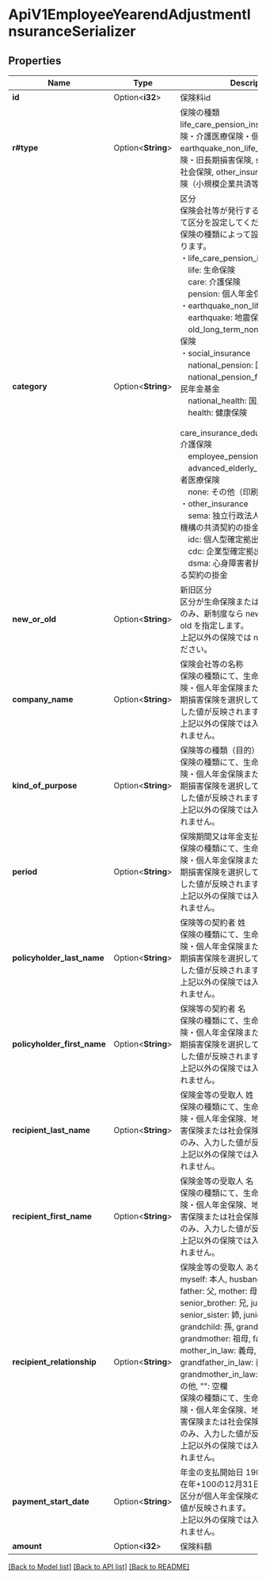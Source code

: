 # ApiV1EmployeeYearendAdjustmentInsuranceSerializer

## Properties

Name | Type | Description | Notes
------------ | ------------- | ------------- | -------------
**id** | Option<**i32**> | 保険料id | [optional]
**r#type** | Option<**String**> | 保険の種類 life_care_pension_insurance: 生命保険・介護医療保険・個人年金保険, earthquake_non_life_insurance: 地震保険・旧長期損害保険, social_insurance: 社会保険, other_insurance: その他の保険（小規模企業共済等） | [optional]
**category** | Option<**String**> | 区分<br> 保険会社等が発行する証明書類に基づいて区分を設定してください。<br> 保険の種類によって設定可能な値が変わります。<br> ・life_care_pension_insurance<br> 　life: 生命保険<br> 　care: 介護保険<br> 　pension: 個人年金保険<br> ・earthquake_non_life_insurance<br> 　earthquake: 地震保険<br> 　old_long_term_non_life: 旧長期損害保険<br> ・social_insurance<br> 　national_pension: 国民年金<br> 　national_pension_fund_premium: 国民年金基金<br> 　national_health: 国民健康保険<br> 　health: 健康保険<br> 　care_insurance_deduction_of_pension: 介護保険<br> 　employee_pension: 厚生年金<br> 　advanced_elderly_medical: 後期高齢者医療保険<br> 　none: その他（印刷後に手書き）<br> ・other_insurance<br> 　sema: 独立行政法人中小企業基盤整備機構の共済契約の掛金<br> 　idc: 個人型確定拠出年金（iDeCo）<br> 　cdc: 企業型確定拠出年金<br> 　dsma: 心身障害者扶養共済制度に関する契約の掛金<br> | [optional]
**new_or_old** | Option<**String**> | 新旧区分<br> 区分が生命保険または個人年金保険の時のみ、新制度なら new を、旧制度なら old を指定します。<br> 上記以外の保険では none を指定してください。 | [optional]
**company_name** | Option<**String**> | 保険会社等の名称<br> 保険の種類にて、生命保険・介護医療保険・個人年金保険または地震保険・旧長期損害保険を選択している時のみ、入力した値が反映されます。<br> 上記以外の保険では入力した値は反映されません。 | [optional]
**kind_of_purpose** | Option<**String**> | 保険等の種類（目的）<br> 保険の種類にて、生命保険・介護医療保険・個人年金保険または地震保険・旧長期損害保険を選択している時のみ、入力した値が反映されます。<br> 上記以外の保険では入力した値は反映されません。 | [optional]
**period** | Option<**String**> | 保険期間又は年金支払期間<br> 保険の種類にて、生命保険・介護医療保険・個人年金保険または地震保険・旧長期損害保険を選択している時のみ、入力した値が反映されます。<br> 上記以外の保険では入力した値は反映されません。 | [optional]
**policyholder_last_name** | Option<**String**> | 保険等の契約者 姓<br> 保険の種類にて、生命保険・介護医療保険・個人年金保険または地震保険・旧長期損害保険を選択している時のみ、入力した値が反映されます。<br> 上記以外の保険では入力した値は反映されません。 | [optional]
**policyholder_first_name** | Option<**String**> | 保険等の契約者 名<br> 保険の種類にて、生命保険・介護医療保険・個人年金保険または地震保険・旧長期損害保険を選択している時のみ、入力した値が反映されます。<br> 上記以外の保険では入力した値は反映されません。 | [optional]
**recipient_last_name** | Option<**String**> | 保険金等の受取人 姓<br> 保険の種類にて、生命保険・介護医療保険・個人年金保険、地震保険・旧長期損害保険または社会保険を選択している時のみ、入力した値が反映されます。<br> 上記以外の保険では入力した値は反映されません。 | [optional]
**recipient_first_name** | Option<**String**> | 保険金等の受取人 名<br> 保険の種類にて、生命保険・介護医療保険・個人年金保険、地震保険・旧長期損害保険または社会保険を選択している時のみ、入力した値が反映されます。<br> 上記以外の保険では入力した値は反映されません。 | [optional]
**recipient_relationship** | Option<**String**> | 保険金等の受取人 あなたとの続柄 myself: 本人, husband: 夫, wife: 妻, father: 父, mother: 母, child: 子, senior_brother: 兄, junior_brother: 弟, senior_sister: 姉, junior_sister: 妹, grandchild: 孫, grandfather: 祖父, grandmother: 祖母, father_in_law: 義父, mother_in_law: 義母, grandfather_in_law: 義祖父, grandmother_in_law: 義祖母, other: その他, \"\": 空欄<br> 保険の種類にて、生命保険・介護医療保険・個人年金保険、地震保険・旧長期損害保険または社会保険を選択している時のみ、入力した値が反映されます。<br> 上記以外の保険では入力した値は反映されません。 | [optional]
**payment_start_date** | Option<**String**> | 年金の支払開始日 1900年1月1日から現在年+100の12月31日まで登録可能。<br> 区分が個人年金保険の時のみ、入力した値が反映されます。<br> 上記以外の保険では入力した値は反映されません。 | [optional]
**amount** | Option<**i32**> | 保険料額 | [optional]

[[Back to Model list]](../README.md#documentation-for-models) [[Back to API list]](../README.md#documentation-for-api-endpoints) [[Back to README]](../README.md)



